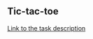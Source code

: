 ## Tic-tac-toe

[Link to the task description](https://github.com/Fortune-Adekogbe/Tic-tac-toe-30DaysOfCode)
